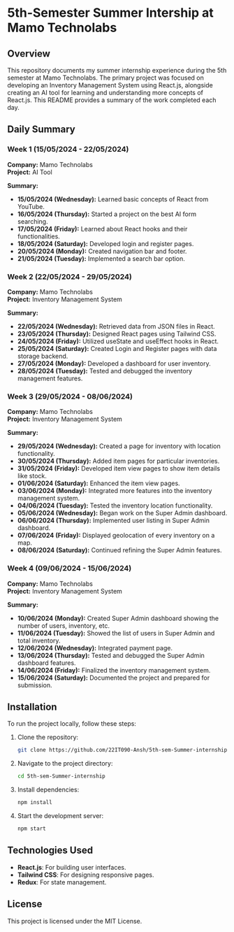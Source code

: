 # 5th-Semester Summer Intership at Mamo Technolabs

## Overview
This repository documents my summer internship experience during the 5th semester at Mamo Technolabs. The primary project was focused on developing an Inventory Management System using React.js, alongside creating an AI tool for learning and understanding more concepts of React.js. This README provides a summary of the work completed each day.

## Daily Summary

### Week 1 (15/05/2024 - 22/05/2024)
**Company:** Mamo Technolabs  
**Project:** AI Tool

**Summary:**
- **15/05/2024 (Wednesday):** Learned basic concepts of React from YouTube.
- **16/05/2024 (Thursday):** Started a project on the best AI form searching.
- **17/05/2024 (Friday):** Learned about React hooks and their functionalities.
- **18/05/2024 (Saturday):** Developed login and register pages.
- **20/05/2024 (Monday):** Created navigation bar and footer.
- **21/05/2024 (Tuesday):** Implemented a search bar option.

### Week 2 (22/05/2024 - 29/05/2024)
**Company:** Mamo Technolabs  
**Project:** Inventory Management System

**Summary:**
- **22/05/2024 (Wednesday):** Retrieved data from JSON files in React.
- **23/05/2024 (Thursday):** Designed React pages using Tailwind CSS.
- **24/05/2024 (Friday):** Utilized useState and useEffect hooks in React.
- **25/05/2024 (Saturday):** Created Login and Register pages with data storage backend.
- **27/05/2024 (Monday):** Developed a dashboard for user inventory.
- **28/05/2024 (Tuesday):** Tested and debugged the inventory management features.

### Week 3 (29/05/2024 - 08/06/2024)
**Company:** Mamo Technolabs  
**Project:** Inventory Management System

**Summary:**
- **29/05/2024 (Wednesday):** Created a page for inventory with location functionality.
- **30/05/2024 (Thursday):** Added item pages for particular inventories.
- **31/05/2024 (Friday):** Developed item view pages to show item details like stock.
- **01/06/2024 (Saturday):** Enhanced the item view pages.
- **03/06/2024 (Monday):** Integrated more features into the inventory management system.
- **04/06/2024 (Tuesday):** Tested the inventory location functionality.
- **05/06/2024 (Wednesday):** Began work on the Super Admin dashboard.
- **06/06/2024 (Thursday):** Implemented user listing in Super Admin dashboard.
- **07/06/2024 (Friday):** Displayed geolocation of every inventory on a map.
- **08/06/2024 (Saturday):** Continued refining the Super Admin features.

### Week 4 (09/06/2024 - 15/06/2024)
**Company:** Mamo Technolabs  
**Project:** Inventory Management System

**Summary:**
- **10/06/2024 (Monday):** Created Super Admin dashboard showing the number of users, inventory, etc.
- **11/06/2024 (Tuesday):** Showed the list of users in Super Admin and total inventory.
- **12/06/2024 (Wednesday):** Integrated payment page.
- **13/06/2024 (Thursday):** Tested and debugged the Super Admin dashboard features.
- **14/06/2024 (Friday):** Finalized the inventory management system.
- **15/06/2024 (Saturday):** Documented the project and prepared for submission.

## Installation
To run the project locally, follow these steps:

1. Clone the repository:
    ```sh
    git clone https://github.com/22IT090-Ansh/5th-sem-Summer-internship.git
    ```

2. Navigate to the project directory:
    ```sh
    cd 5th-sem-Summer-internship
    ```

3. Install dependencies:
    ```sh
    npm install
    ```

4. Start the development server:
    ```sh
    npm start
    ```

## Technologies Used
- **React.js**: For building user interfaces.
- **Tailwind CSS**: For designing responsive pages.
- **Redux**: For state management.

## License
This project is licensed under the MIT License.
